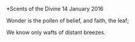 *Scents of the Divine
14 January 2016

Wonder is the pollen of belief,
and faith, the leaf;

We know only wafts
of distant breezes.
